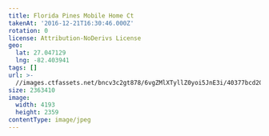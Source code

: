 ```yaml
---
title: Florida Pines Mobile Home Ct
takenAt: '2016-12-21T16:30:46.000Z'
rotation: 0
license: Attribution-NoDerivs License
geo:
  lat: 27.047129
  lng: -82.403941
tags: []
url: >-
  //images.ctfassets.net/bncv3c2gt878/6vgZMlXTyllZ0yoi5JnE3i/40377bcd20a3a1566e00c9bfe4ca9893/florida-pines-mobile-home-ct_31419704840_o
size: 2363410
image:
  width: 4193
  height: 2359
contentType: image/jpeg
---
```


